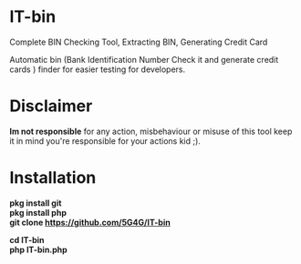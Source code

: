 # IT-bin
Complete BIN Checking Tool, Extracting BIN, Generating Credit Card

Automatic bin (Bank Identification Number Check it and generate credit cards  ) finder for easier testing for developers.

# Disclaimer
<b>Im not responsible</b> for any action, misbehaviour or misuse of this tool keep it in mind you're responsible for your actions kid ;).

# Installation <b>
pkg install git <br>
pkg install php <br>
git clone https://github.com/5G4G/IT-bin

cd IT-bin <br>
php IT-bin.php
